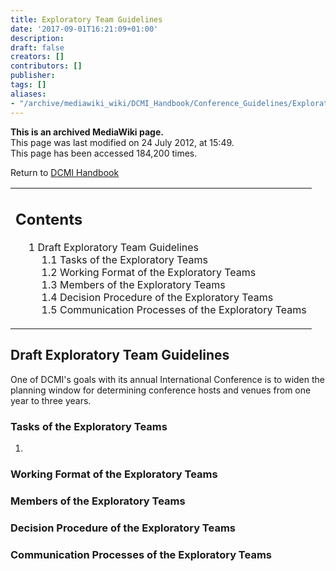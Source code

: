 ```yaml
---
title: Exploratory Team Guidelines
date: '2017-09-01T16:21:09+01:00'
description: 
draft: false
creators: []
contributors: []
publisher: 
tags: []
aliases:
- "/archive/mediawiki_wiki/DCMI_Handbook/Conference_Guidelines/Exploratory_Team_Guidelines.html"
---
```


 **This is an archived MediaWiki page.**  
This page was last modified on 24 July 2012, at 15:49.  
This page has been accessed 184,200 times.

Return to [DCMI Handbook](/archive/mediawiki_wiki/DCMI_Handbook "DCMI Handbook")

<table id="toc" class="toc">
  <tr>
    <td>
      <div id="toctitle">
        <h2>Contents</h2>
      </div>
      <ul>
        <li class="toclevel-1 tocsection-1">
          <a href="#Draft_Exploratory_Team_Guidelines"><span class="tocnumber">1</span> <span class="toctext">Draft Exploratory Team Guidelines</span></a>
          <ul>
            <li class="toclevel-2 tocsection-2"><a href="#Tasks_of_the_Exploratory_Teams"><span class="tocnumber">1.1</span> <span class="toctext">Tasks of the Exploratory Teams</span></a></li>
            <li class="toclevel-2 tocsection-3"><a href="#Working_Format_of_the_Exploratory_Teams"><span class="tocnumber">1.2</span> <span class="toctext">Working Format of the Exploratory Teams</span></a></li>
            <li class="toclevel-2 tocsection-4"><a href="#Members_of_the_Exploratory_Teams"><span class="tocnumber">1.3</span> <span class="toctext">Members of the Exploratory Teams</span></a></li>
            <li class="toclevel-2 tocsection-5"><a href="#Decision_Procedure_of_the_Exploratory_Teams"><span class="tocnumber">1.4</span> <span class="toctext">Decision Procedure of the Exploratory Teams</span></a></li>
            <li class="toclevel-2 tocsection-6"><a href="#Communication_Processes_of_the_Exploratory_Teams"><span class="tocnumber">1.5</span> <span class="toctext">Communication Processes of the Exploratory Teams</span></a></li>
          </ul>
        </li>
      </ul>
    </td>
  </tr>
</table>

## Draft Exploratory Team Guidelines 

One of DCMI's goals with its annual International Conference is to widen the planning window for determining conference hosts and venues from one year to three years.

### Tasks of the Exploratory Teams 

1. 

### Working Format of the Exploratory Teams 

### Members of the Exploratory Teams 

### Decision Procedure of the Exploratory Teams 

### Communication Processes of the Exploratory Teams 

